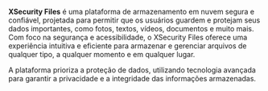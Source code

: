 **XSecurity Files** é uma plataforma de armazenamento em nuvem segura e confiável, projetada para permitir que os usuários guardem 
e protejam seus dados importantes, como fotos, textos, vídeos, documentos e muito mais. Com foco na segurança e acessibilidade, o 
XSecurity Files oferece uma experiência intuitiva e eficiente para armazenar e gerenciar arquivos de qualquer tipo, a qualquer 
momento e em qualquer lugar.

A plataforma prioriza a proteção de dados, utilizando tecnologia avançada para garantir a privacidade e a integridade das informações armazenadas.
